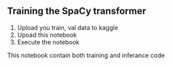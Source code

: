 ## Training the SpaCy transformer

1. Upload you train, val data to kaggle
2. Upoad this notebook
3. Execute the notebook

This notebook contain both training and inferance code
